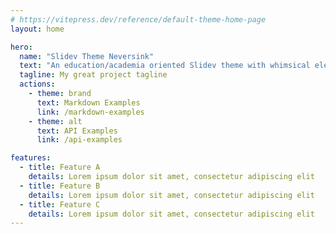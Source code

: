 ```yaml
---
# https://vitepress.dev/reference/default-theme-home-page
layout: home

hero:
  name: "Slidev Theme Neversink"
  text: "An education/academia oriented Slidev theme with whimsical elements"
  tagline: My great project tagline
  actions:
    - theme: brand
      text: Markdown Examples
      link: /markdown-examples
    - theme: alt
      text: API Examples
      link: /api-examples

features:
  - title: Feature A
    details: Lorem ipsum dolor sit amet, consectetur adipiscing elit
  - title: Feature B
    details: Lorem ipsum dolor sit amet, consectetur adipiscing elit
  - title: Feature C
    details: Lorem ipsum dolor sit amet, consectetur adipiscing elit
---
```


